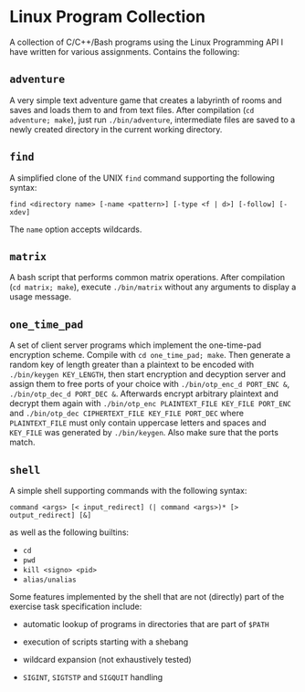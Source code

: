 # Linux Program Collection

A collection of C/C++/Bash programs using the Linux Programming API I have
written for various assignments. Contains the following:

## `adventure`

A very simple text adventure game that creates a labyrinth of rooms and saves
and loads them to and from text files. After compilation (`cd adventure;
make`), just run `./bin/adventure`, intermediate files are saved to a newly
created directory in the current working directory.

## `find`

A simplified clone of the UNIX `find` command supporting the following syntax:

```
find <directory name> [-name <pattern>] [-type <f | d>] [-follow] [-xdev]
```

The `name` option accepts wildcards.

## `matrix`

A bash script that performs common matrix operations. After compilation
(`cd matrix; make`), execute `./bin/matrix` without any arguments to display a
usage message.

## `one_time_pad`

A set of client server programs which implement the one-time-pad encryption
scheme. Compile with `cd one_time_pad; make`. Then generate a random key of
length greater than a plaintext to be encoded with `./bin/keygen KEY_LENGTH`,
then start encryption and decyption server and assign them to free ports of
your choice with `./bin/otp_enc_d PORT_ENC &`, `./bin/otp_dec_d PORT_DEC &`.
Afterwards encrypt arbitrary plaintext and decrypt them again with
`./bin/otp_enc PLAINTEXT_FILE KEY_FILE PORT_ENC` and `./bin/otp_dec
CIPHERTEXT_FILE KEY_FILE PORT_DEC` where `PLAINTEXT_FILE` must only contain
uppercase letters and spaces and `KEY_FILE` was generated by `./bin/keygen`.
Also make sure that the ports match.

## `shell`

A simple shell supporting commands with the following syntax:

```
command <args> [< input_redirect] (| command <args>)* [> output_redirect] [&]
```

as well as the following builtins:

* `cd`
* `pwd`
* `kill <signo> <pid>`
* `alias/unalias`

Some features implemented by the shell that are not (directly) part of the
exercise task specification include:

* automatic lookup of programs in directories that are part of `$PATH`

* execution of scripts starting with a shebang

* wildcard expansion (not exhaustively tested)

* `SIGINT`, `SIGTSTP` and `SIGQUIT` handling
